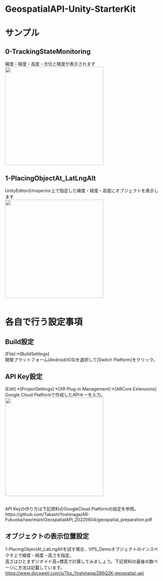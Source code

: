 # GeospatialAPI-Unity-StarterKit
# サンプル
## 0-TrackingStateMonitoring
緯度・経度・高度・方位と精度が表示されます<br>
<img src="https://github.com/TakashiYoshinaga/GeospatialAPI-Unity-StarterKit/raw/AR_Fukuoka-20220604/Materials/0-demo.png" width="320" />

## 1-PlacingObjectAt_LatLngAlt
UnityEditorのInspector上で指定した緯度・経度・高度にオブジェクトを表示します<br>
<img src="https://github.com/TakashiYoshinaga/GeospatialAPI-Unity-StarterKit/raw/AR_Fukuoka-20220604/Materials/1-demo.png" width="320" />
<br><br>

# 各自で行う設定事項
## Build設定
[File]->[BuildSettings]
<br>
開発プラットフォーム(Android/iOS)を選択して[Switch Platform]をクリック。
<br>
## API Key設定
[Edit]->[ProjectSettings]->[XR Plug-in Management]->[ARCore Extensions]
<br>
Google Cloud Platformで作成したAPIキーを入力。
<br>
<img src="https://github.com/TakashiYoshinaga/GeospatialAPI-Unity-StarterKit/raw/AR_Fukuoka-20220604/Materials/api.png" width="320" />

<br>
API Keyの作り方は下記資料のGoogleCloud Platformの設定を参照。
<br>
https://github.com/TakashiYoshinaga/AR-Fukuoka/raw/main/GeospatialAPI_20220604/geospatial_preparation.pdf
<br>

## オブジェクトの表示位置設定
1-PlacingObjectAt_LatLngAltを試す場合、VPS_Demoオブジェクトのインスペクタ上で緯度・経度・高さを指定。<br>
高さはひとまずジオイド高+標高で計算してみましょう。下記資料の最後の数ページに方法は記載しています。<br>
https://www.docswell.com/s/Tks_Yoshinaga/Z86Q2K-geospatial-api

